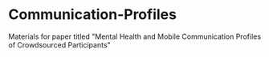# Communication-Profiles
Materials for paper titled "Mental Health and Mobile Communication Profiles of Crowdsourced Participants"
